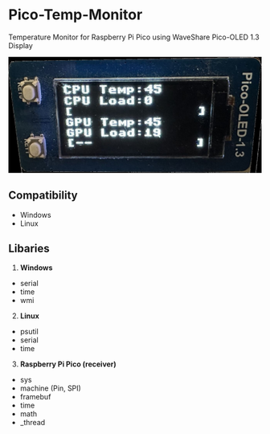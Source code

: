 # Pico-Temp-Monitor
Temperature Monitor for Raspberry Pi Pico using WaveShare Pico-OLED 1.3 Display 


![Pico Screenshot](IMG_3851.JPEG)

## Compatibility
- Windows
- Linux 

## Libaries
1. **Windows**
- serial
- time
- wmi

2. **Linux**
- psutil
- serial
- time

3. **Raspberry Pi Pico (receiver)**
- sys
- machine (Pin, SPI)
- framebuf
- time
- math
- _thread